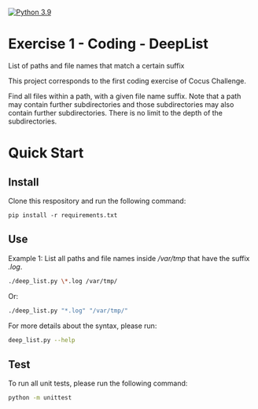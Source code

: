 [![Python 3.9](https://img.shields.io/badge/python-3.9-blue.svg)](https://www.python.org/downloads/release/python-390/)

# Exercise 1 - Coding - DeepList
List of paths and file names that match a certain suffix

This project corresponds to the first coding exercise of Cocus Challenge.

Find all files within a path, with a given file name suffix. Note that a path may contain further subdirectories and 
those subdirectories may also contain further subdirectories. There is no limit to the depth of the subdirectories.

# Quick Start

## Install

Clone this respository and run the following command:

```basg
pip install -r requirements.txt
```

## Use

Example 1: List all paths and file names inside _/var/tmp_ that have the suffix _.log_.

```bash
./deep_list.py \*.log /var/tmp/
```

Or:

```bash
./deep_list.py "*.log" "/var/tmp/"
```

For more details about the syntax, please run:

```bash
deep_list.py --help
```

## Test

To run all unit tests, please run the following command:

```bash
python -m unittest
```